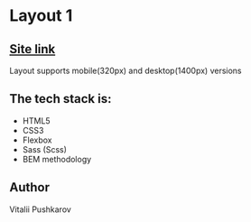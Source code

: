 # Layout 1
## [Site link](https://vitalekp.github.io/layout1/)
Layout supports mobile(320px) and desktop(1400px) versions

## The tech stack is:
* HTML5
* CSS3
* Flexbox
* Sass (Scss)
* BEM methodology
## Author
Vitalii Pushkarov
